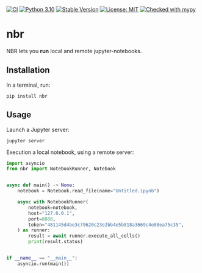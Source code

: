 [![CI](https://github.com/zhivykh/nbr/workflows/CI/badge.svg)](https://github.com/zhivykh/nbr/actions/workflows/main.yml)
[![Python 3.10](https://img.shields.io/badge/python-3.10-blue.svg)](https://www.python.org/downloads/release/python-3100/)
[![Stable Version](https://img.shields.io/pypi/v/nbr?color=blue)](https://pypi.org/project/nbr/)
[![License: MIT](https://img.shields.io/badge/License-MIT-yellow.svg)](https://opensource.org/licenses/MIT)
[![Checked with mypy](http://www.mypy-lang.org/static/mypy_badge.svg)](http://mypy-lang.org/)

# nbr
NBR lets you **run** local and remote jupyter-notebooks.

## Installation
In a terminal, run:
```
pip install nbr
```

## Usage

Launch a Jupyter server:
```
jupyter server
```

Execution a local notebook, using a remote server:


```python
import asyncio
from nbr import NotebookRunner, Notebook


async def main() -> None:
    notebook = Notebook.read_file(name="Untitled.ipynb")

    async with NotebookRunner(
        notebook=notebook,
        host="127.0.0.1",
        port=8888,
        token="481145d4be3c79620c23e2bb4e5b818a3669c4e88ea75c35",
    ) as runner:
        result = await runner.execute_all_cells()
        print(result.status)


if __name__ == "__main__":
    asyncio.run(main())
```